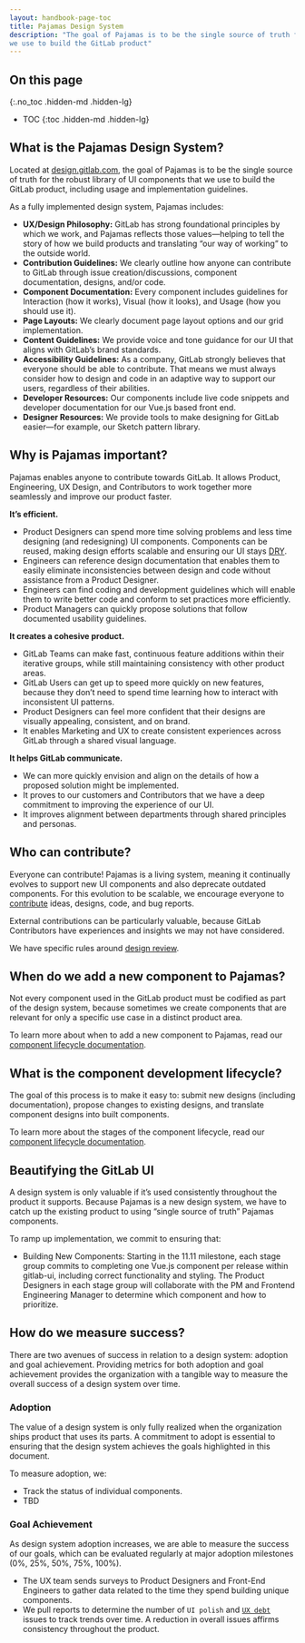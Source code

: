 ```yaml
---
layout: handbook-page-toc
title: Pajamas Design System
description: "The goal of Pajamas is to be the single source of truth for the robust library of UI components that 
we use to build the GitLab product"
---
```


## On this page
{:.no_toc .hidden-md .hidden-lg}

- TOC
{:toc .hidden-md .hidden-lg}

## What is the Pajamas Design System?

Located at [design.gitlab.com](https://design.gitlab.com/), the goal of Pajamas 
is to be the single source of truth for the robust library of UI components that 
we use to build the GitLab product, including usage and implementation guidelines.

As a fully implemented design system, Pajamas includes:

- **UX/Design Philosophy:** GitLab has strong foundational principles by which 
we work, and Pajamas reflects those values&mdash;helping to tell the story of 
how we build products and translating “our way of working” to the outside world.
- **Contribution Guidelines:** We clearly outline how anyone can contribute to 
GitLab through issue creation/discussions, component documentation, designs, 
and/or code.
- **Component Documentation:** Every component includes guidelines for Interaction 
(how it works), Visual (how it looks), and Usage (how you should use it).
- **Page Layouts:** We clearly document page layout options and our grid implementation.
- **Content Guidelines:** We provide voice and tone guidance for our UI that 
aligns with GitLab’s brand standards.
- **Accessibility Guidelines:** As a company, GitLab strongly believes that 
everyone should be able to contribute. That means we must always consider how to 
design and code in an adaptive way to support our users, regardless of their abilities.
- **Developer Resources:** Our components include live code snippets and developer 
documentation for our Vue.js based front end.
- **Designer Resources:** We provide tools to make designing for GitLab easier&mdash;for 
example, our Sketch pattern library.

## Why is Pajamas important?

Pajamas enables anyone to contribute towards GitLab. It allows Product, Engineering, 
UX Design, and Contributors to work together more seamlessly and improve our product faster.

**It’s efficient.**
- Product Designers can spend more time solving problems and less time designing 
(and redesigning) UI components. Components can be reused, making design efforts 
scalable and ensuring our UI stays [DRY](https://deviq.com/don-t-repeat-yourself/).
- Engineers can reference design documentation that enables them to easily eliminate 
inconsistencies between design and code without assistance from a Product Designer.
- Engineers can find coding and development guidelines which will enable them to 
write better code and conform to set practices more efficiently.
- Product Managers can quickly propose solutions that follow documented usability 
guidelines.

**It creates a cohesive product.**
- GitLab Teams can make fast, continuous feature additions within their iterative 
groups, while still maintaining consistency with other product areas.
- GitLab Users can get up to speed more quickly on new features, because they 
don’t need to spend time learning how to interact with inconsistent UI patterns.
- Product Designers can feel more confident that their designs are visually 
appealing, consistent, and on brand.
- It enables Marketing and UX to create consistent experiences across GitLab 
through a shared visual language.

**It helps GitLab communicate.**
- We can more quickly envision and align on the details of how a proposed solution 
might be implemented.
- It proves to our customers and Contributors that we have a deep commitment to 
improving the experience of our UI.
- It improves alignment between departments through shared principles and personas.

## Who can contribute?

Everyone can contribute! Pajamas is a living system, meaning it continually evolves 
to support new UI components and also deprecate outdated components. For this 
evolution to be scalable, we encourage everyone to [contribute](https://design.gitlab.com/contribute/get-started) 
ideas, designs, code, and bug reports.

External contributions can be particularly valuable, because GitLab Contributors 
have experiences and insights we may not have considered.

We have specific rules around [design review](/handbook/product/ux/pajamas-design-system/design-review/).

## When do we add a new component to Pajamas?

Not every component used in the GitLab product must be codified as part of the 
design system, because sometimes we create components that are relevant for only 
a specific use case in a distinct product area.

To learn more about when to add a new component to Pajamas, read our [component 
lifecycle documentation](https://design.gitlab.com/get-started/lifecycle#determining-whether-a-component-should-be-included-in-pajamas).

## What is the component development lifecycle?

The goal of this process is to make it easy to: submit new designs (including 
documentation), propose changes to existing designs, and translate component 
designs into built components.

To learn more about the stages of the component lifecycle, read our [component 
lifecycle documentation](https://design.gitlab.com/get-started/lifecycle).

## Beautifying the GitLab UI

A design system is only valuable if it’s used consistently throughout the product 
it supports. Because Pajamas is a new design system, we have to catch up the 
existing product to using “single source of truth” Pajamas components.

To ramp up implementation, we commit to ensuring that:

- Building New Components: Starting in the 11.11 milestone, each stage group 
commits to completing one Vue.js component per release within gitlab-ui, including 
correct functionality and styling. The Product Designers in each stage group 
will collaborate with the PM and Frontend Engineering Manager to determine 
which component and how to prioritize.

## How do we measure success?

There are two avenues of success in relation to a design system: adoption and 
goal achievement. Providing metrics for both adoption and goal achievement provides 
the organization with a tangible way to measure the overall success of a design 
system over time.

### Adoption

The value of a design system is only fully realized when the organization ships 
product that uses its parts. A commitment to adopt is essential to ensuring that 
the design system achieves the goals highlighted in this document.

To measure adoption, we:

- Track the status of individual components.
- TBD

### Goal Achievement

As design system adoption increases, we are able to measure the success of our 
goals, which can be evaluated regularly at major adoption milestones (0%, 25%, 
50%, 75%, 100%).

- The UX team sends surveys to Product Designers and Front-End Engineers to gather 
data related to the time they spend building unique components.
- We pull reports to determine the number of `UI polish` and 
[`UX debt`](https://docs.gitlab.com/ee/development/labels/index.html#technical-and-ux-debt) 
issues to track trends over time. A reduction in overall issues affirms consistency 
throughout the product.
